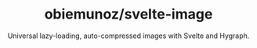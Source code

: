<h1 align="center">obiemunoz/svelte-image</h1>

<p align="center">Universal lazy-loading, auto-compressed images with Svelte and Hygraph.</p>
